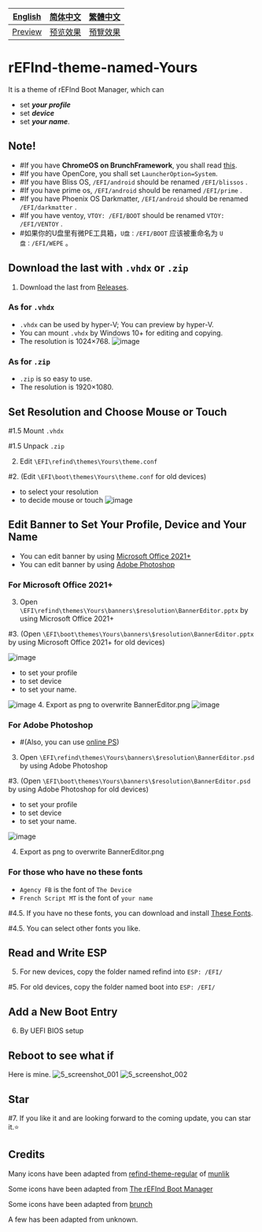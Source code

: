 [English](https://github.com/1457384613gh/rEFInd-theme-named-Yours) | [简体中文](https://github.com/1457384613gh/rEFInd-theme-named-Yours/blob/main/%E8%87%AA%E8%BF%B0%E6%96%87%E4%BB%B6.md) | [繁體中文](https://github.com/1457384613gh/rEFInd-theme-named-Yours/blob/main/%E7%B9%81%E4%BD%93%E4%B8%AD%E6%96%87.md)
|---|---|---|
|[Preview](https://github.com/1457384613gh/rEFInd-theme-named-Yours#reboot-to-see-what-if)|[预览效果](https://github.com/1457384613gh/rEFInd-theme-named-Yours/blob/main/%E8%87%AA%E8%BF%B0%E6%96%87%E4%BB%B6.md#%E9%87%8D%E5%90%AF%E7%9C%8B%E7%9C%8B)|[預覽效果](https://github.com/1457384613gh/rEFInd-theme-named-Yours/blob/main/%E7%B9%81%E4%BD%93%E4%B8%AD%E6%96%87.md#%E9%87%8D%E5%95%9F%E7%9C%8B%E7%9C%8B)

# rEFInd-theme-named-Yours
It is a theme of rEFInd Boot Manager, which can
- set ___your profile___
- set ___device___
- set ___your name___.

## Note!
- #If you have **ChromeOS on BrunchFramework**, you shall read [this](https://github.com/1457384613gh/rEFInd-theme-named-Yours/blob/main/README/Brunch.md).
- #If you have OpenCore, you shall set `LauncherOption=System`.
- #If you have Bliss OS, `/EFI/android` should be renamed `/EFI/blissos` .
- #If you have prime os, `/EFI/android` should be renamed `/EFI/prime` .
- #If you have Phoenix OS Darkmatter, `/EFI/android` should be renamed `/EFI/darkmatter` .
- #If you have ventoy, `VTOY: /EFI/BOOT` should be renamed `VTOY: /EFI/VENTOY` .
- #如果你的U盘里有微PE工具箱，`U盘：/EFI/BOOT` 应该被重命名为 `U盘：/EFI/WEPE` 。

## Download the last with `.vhdx` or `.zip`
1. Download the last from [Releases](https://github.com/1457384613gh/rEFInd-theme-named-Yours/releases).
### As for `.vhdx`
- `.vhdx` can be used by hyper-V; You can preview by hyper-V.
- You can mount `.vhdx` by Windows 10+ for editing and copying.
- The resolution is 1024×768.
![image](https://user-images.githubusercontent.com/69227436/166185140-c74909ee-31b5-4dd4-9716-13b1073a9504.png)
### As for `.zip`
- `.zip` is so easy to use.
- The resolution is 1920×1080.

## Set Resolution and Choose Mouse or Touch
 #1.5 Mount `.vhdx`

 #1.5 Unpack `.zip`
 
2. Edit `\EFI\refind\themes\Yours\theme.conf`

 #2. (Edit `\EFI\boot\themes\Yours\theme.conf` for old devices)

- to select your resolution
- to decide mouse or touch
![image](https://user-images.githubusercontent.com/69227436/164884137-91064754-2100-4f7b-8fa7-57a37b833164.png)

## Edit Banner to Set Your Profile, Device and Your Name
- You can edit banner by using [Microsoft Office 2021+](https://github.com/1457384613gh/rEFInd-theme-named-Yours#for-microsoft-office-2021)
- You can edit banner by using [Adobe Photoshop](https://github.com/1457384613gh/rEFInd-theme-named-Yours#for-adobe-photoshop)
### For Microsoft Office 2021+
3. Open `\EFI\refind\themes\Yours\banners\$resolution\BannerEditor.pptx` by using Microsoft Office 2021+

 #3. (Open `\EFI\boot\themes\Yours\banners\$resolution\BannerEditor.pptx` by using Microsoft Office 2021+ for old devices)

![image](https://user-images.githubusercontent.com/69227436/164608436-e3b76607-7b73-4016-be0b-ec3c23ae9012.png)
- to set your profile
- to set device 
- to set your name.

![image](https://user-images.githubusercontent.com/69227436/164615647-597163f7-4021-4ae5-922f-7fef1ce521bb.png)
4. Export as png to overwrite BannerEditor.png
![image](https://user-images.githubusercontent.com/69227436/164616497-d3ca3e4a-f231-4fc2-99ac-587a32c09453.png)
### For Adobe Photoshop
- #(Also, you can use [online PS](https://ps.gaoding.com/#/))
3. Open `\EFI\refind\themes\Yours\banners\$resolution\BannerEditor.psd` by using Adobe Photoshop

 #3. (Open `\EFI\boot\themes\Yours\banners\$resolution\BannerEditor.psd` by using Adobe Photoshop for old devices)

- to set your profile
- to set device 
- to set your name.

![image](https://user-images.githubusercontent.com/69227436/164608548-03b00cf6-4c88-489e-878a-aec8f328f1ce.png)

4. Export as png to overwrite BannerEditor.png
### For those who have no these fonts
- `Agency FB`  is the font of `The Device`
- `French Script MT` is the font of `your name`

 #4.5. If you have no these fonts, you can download and install [These Fonts](https://github.com/1457384613gh/rEFInd-theme-named-Yours/releases/tag/Fonts).

 #4.5. You can select other fonts you like.

## Read and Write ESP
5. For new devices, copy the folder named refind into `ESP: /EFI/`

 #5. For old devices, copy the folder named boot into `ESP: /EFI/`

## Add a New Boot Entry
6. By UEFI BIOS setup

## Reboot to see what if
Here is mine.
![5_screenshot_001](https://user-images.githubusercontent.com/69227436/166140209-6f2c14b6-1e0c-4f29-8cae-74b85285fb1d.png)
![5_screenshot_002](https://user-images.githubusercontent.com/69227436/166140211-fc94ed16-946b-4974-9cb5-0945c276cfcf.png)

## Star
 #7. If you like it and are looking forward to the coming update, you can star it.⭐
 
## Credits
Many icons have been adapted from [refind-theme-regular](https://github.com/munlik/refind-theme-regular) of [munlik](https://github.com/munlik)

Some icons have been adapted from [The rEFInd Boot Manager](http://www.rodsbooks.com/refind/)

Some icons have been adapted from [brunch](https://github.com/sebanc/brunch/)

A few has been adapted from unknown.
